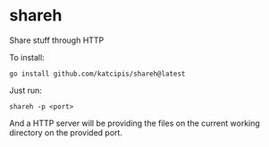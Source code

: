 # shareh

Share stuff through HTTP

To install:

```
go install github.com/katcipis/shareh@latest
```

Just run:

```
shareh -p <port>
```

And a HTTP server will be providing the files on the
current working directory on the provided port.
